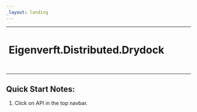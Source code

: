 ```yaml
---
_layout: landing
---
```


<table border="0" style="border-collapse: collapse; width: 100%;">
  <tr style="border: 0;">
    <td style="vertical-align: middle; padding: 0px; border: 0;">
      <img src="images/blackbytes_small.gif" alt="Eigenverft.Distributed.Drydock" height="125">
    </td>
    <td style="vertical-align: middle; border: 0; width: 100%;">
      <h1 style="margin: 0;">Eigenverft.Distributed.Drydock</h1>
    </td>
  </tr>
</table>

## Quick Start Notes:

1. Click on API in the top navbar.
